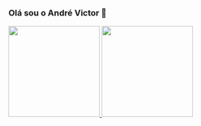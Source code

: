 ### Olá sou o André Victor 👋

<div>
  <a href="https://github.com/andrevictor06">
  <img height="180em" src="https://github-readme-stats.vercel.app/api?username=andrevictor06&show_incons=true&theme=tokyonight&include_all_commits=true&count_private=true"/>
  <img height="180em" src="https://github-readme-stats.vercel.app/api/top-langs/?username=andrevictor06&layout=compact&langs_count=16&theme=tokyonight"/>
 
</div>
